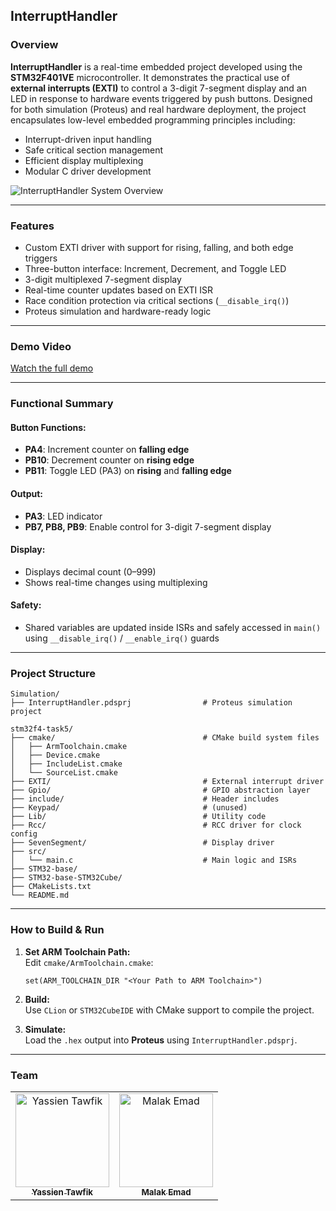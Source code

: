 ## InterruptHandler

### Overview

**InterruptHandler** is a real-time embedded project developed using the **STM32F401VE** microcontroller. It demonstrates the practical use of **external interrupts (EXTI)** to control a 3-digit 7-segment display and an LED in response to hardware events triggered by push buttons. Designed for both simulation (Proteus) and real hardware deployment, the project encapsulates low-level embedded programming principles including:

- Interrupt-driven input handling
- Safe critical section management
- Efficient display multiplexing
- Modular C driver development

![InterruptHandler System Overview](https://github.com/user-attachments/assets/71f2e2ad-f7e6-4b17-839e-11ace7bb7ff3)

---

### Features

- Custom EXTI driver with support for rising, falling, and both edge triggers
- Three-button interface: Increment, Decrement, and Toggle LED
-  3-digit multiplexed 7-segment display
- Real-time counter updates based on EXTI ISR
- Race condition protection via critical sections (`__disable_irq()`)
- Proteus simulation and hardware-ready logic

---

### Demo Video

[Watch the full demo](https://github.com/user-attachments/assets/638e973a-b29c-4909-9bcb-e69c5cb83090)

---

### Functional Summary

#### Button Functions:
- **PA4**: Increment counter on **falling edge**
- **PB10**: Decrement counter on **rising edge**
- **PB11**: Toggle LED (PA3) on **rising** and **falling edge**

#### Output:
- **PA3**: LED indicator
- **PB7, PB8, PB9**: Enable control for 3-digit 7-segment display

#### Display:
- Displays decimal count (0–999)
- Shows real-time changes using multiplexing

#### Safety:
- Shared variables are updated inside ISRs and safely accessed in `main()` using `__disable_irq()` / `__enable_irq()` guards

---

### Project Structure

```plaintext
Simulation/
├── InterruptHandler.pdsprj                # Proteus simulation project

stm32f4-task5/
├── cmake/                                 # CMake build system files
│   ├── ArmToolchain.cmake
│   ├── Device.cmake
│   ├── IncludeList.cmake
│   └── SourceList.cmake
├── EXTI/                                  # External interrupt driver
├── Gpio/                                  # GPIO abstraction layer
├── include/                               # Header includes
├── Keypad/                                # (unused)
├── Lib/                                   # Utility code
├── Rcc/                                   # RCC driver for clock config
├── SevenSegment/                          # Display driver
├── src/
│   └── main.c                             # Main logic and ISRs
├── STM32-base/
├── STM32-base-STM32Cube/
├── CMakeLists.txt
└── README.md
```

---

### How to Build & Run

1. **Set ARM Toolchain Path:**  
   Edit `cmake/ArmToolchain.cmake`:
   ```
   set(ARM_TOOLCHAIN_DIR "<Your Path to ARM Toolchain>")
   ```

2. **Build:**  
   Use `CLion` or `STM32CubeIDE` with CMake support to compile the project.

3. **Simulate:**  
   Load the `.hex` output into **Proteus** using `InterruptHandler.pdsprj`.

---

### Team

<div>
  <table align="center">
    <tr>
      <td align="center">
        <a href="https://github.com/YassienTawfikk" target="_blank">
          <img src="https://avatars.githubusercontent.com/u/126521373?v=4" width="150px;" alt="Yassien Tawfik"/><br/>
          <sub><b>Yassien Tawfik</b></sub>
        </a>
      </td>
      <td align="center">
        <a href="https://github.com/malak-emad" target="_blank">
          <img src="https://avatars.githubusercontent.com/u/126415070?v=4" width="150px;" alt="Malak Emad"/><br/>
          <sub><b>Malak Emad</b></sub>
        </a>
      </td>
    </tr>
  </table>
</div>
